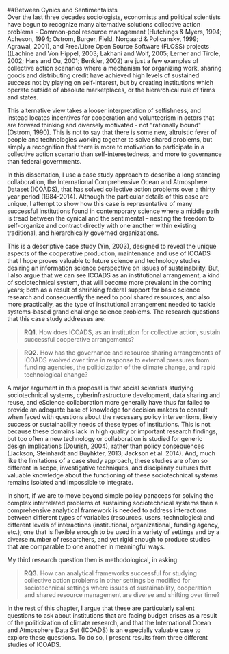 ##Between Cynics and Sentimentalists 
<br>
Over the last three decades sociologists, economists and political scientists have begun to recognize many alternative solutions collective action problems -  Common-pool resource management (Hutchings & Myers, 1994; Acheson, 1994; Ostrom, Burger, Field, Norgaard & Policansky, 1999; Agrawal, 2001), and Free/Libre Open Source Software (FLOSS) projects ((Lachine and Von Hippel, 2003; Lakhani and Wolf, 2005; Lerner and Tirole, 2002; Hars and Ou, 2001; Benkler, 2002) are just a few examples of collective action scenarios where a mechanism for organizing work, sharing goods and distributing credit have achieved high levels of sustained success not by playing on self-interest, but by creating institutions which operate outside of absolute marketplaces, or the hierarchical rule of firms and states.  

This alternative view takes a looser interpretation of selfishness, and instead locates incentives for cooperation and volunteerism in actors that are forward thinking and diversely motivated - not "rationally bound" (Ostrom, 1990). This is not to say that there is some new, altruistic fever of people and technologies working together to solve shared problems, but simply a recognition that there is more to motivation to participate in a collective action scenario than self-interestedness, and more to governance than federal governments.  

In this dissertation, I use a case study approach to describe a long standing collaboration, the International Comprehensive Ocean and Atmosphere Dataset (ICOADS), that has solved collective action problems over a thirty year period (1984-2014). Although the particular details of this case are unique, I attempt to show how this case is representative of many successful institutions found in contemporary science where a middle path is tread between the cynical and the sentimental – nesting the freedom to self-organize and contract directly with one another within existing traditional, and hierarchically governed organizations. 

This is a descriptive case study (Yin, 2003), designed to reveal the unique aspects of the cooperative production, maintenance and use of ICOADS that I hope proves valuable to future science and technology studies desiring an information science perspective on issues of sustainability. But, I also argue that we can see ICOADS as an institutional arrangement, a kind of sociotechnical system, that will become more prevalent in the coming years; both as a result of shrinking federal support for basic science research and consequently the need to pool shared resources, and also more practically, as the type of institutional arrangement needed to tackle systems-based grand challenge science problems. The research questions that this case study addresses are:

>**RQ1.** How does ICOADS, as an institution for collective action, sustain successful cooperative arrangements?

>**RQ2.** How has the governance and resource sharing arrangements of ICOADS evolved over time in response to external pressures from funding agencies, the politicization of the climate change, and rapid technological change? 

A major argument in this proposal is that social scientists studying sociotechnical systems, cyberinfrastructure development, data sharing and reuse, and eScience collaboration more generally have thus far failed to provide an adequate base of knowledge for decision makers to consult when faced with questions about the necessary policy interventions, likely success or sustainability needs of these types of institutions. This is not because these domains lack in high quality or important research findings, but too often a new technology or collaboration is studied for generic design implications (Dourish, 2004), rather than policy consequences (Jackson, Steinhardt and Buyhkter, 2013; Jackson et al. 2014). And, much like the limitations of a case study approach, these studies are often so different in scope, investigative techniques, and disciplinay cultures that valuable knowledge about the functioning of these sociotechnical systems remains isolated and impossible to integrate.

In short, if we are to move beyond simple policy panaceas for solving the complex interrelated problems of sustaining sociotechnical systems then a comprehensive analytical framework is needed to address interactions between different types of variables (resources, users, technologies) and different levels of interactions (institutional, organizational, funding agency, etc.);  one that is flexible enough to be used in a variety of settings and by a diverse number of researchers, and yet rigid enough to produce studies that are comparable to one another in meaningful ways.

My third research question then is methodological, in asking:  

>**RQ3.** How can analytical frameworks successful for studying collective action problems in other settings be modified for sociotechnical settings where issues of sustainability, cooperation and shared resource management are diverse and shifting over time?  

In the rest of this chapter, I argue that these are particularly salient questions to ask about institutions that are facing budget crises as a result of the politicization of climate research, and that the International Ocean and Atmosphere Data Set (ICOADS) is an especially valuable case to explore these questions. To do so, I present results from three different studies of ICOADS.

